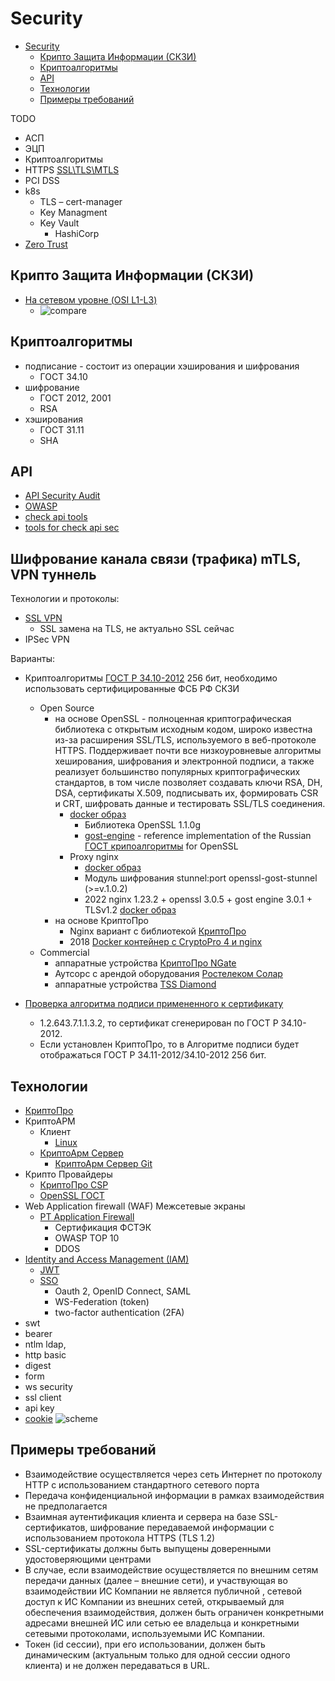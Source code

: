 # Security

- [Security](#security)
  - [Крипто Защита Информации (СКЗИ)](#крипто-защита-информации-скзи)
  - [Криптоалгоритмы](#криптоалгоритмы)
  - [API](#api)
  - [Технологии](#технологии)
  - [Примеры требований](#примеры-требований)

TODO

- АСП
- ЭЦП
- Криптоалгоритмы
- HTTPS [SSL\TLS\MTLS](../../technology/protocols.integration/tls.md)
- PCI DSS
- k8s
  - TLS – cert-manager
  - Key Managment
  - Key Vault
    - HashiCorp
- [Zero Trust](https://t.me/ru_arc/136)

## Крипто Защита Информации (СКЗИ)

- [На сетевом уровне (OSI L1-L3)](https://systempb.ru/company/our-articles/vysokie-skorosti-sovremennykh-tsod-kak-vozmozhnosti-stanovyatsya-ogranicheniyami-i-chto-s-etim-delat/)
  - ![compare](https://systempb.ru/upload/medialibrary/e4a/4.jpg)

## Криптоалгоритмы

- подписание - состоит из операции хэширования и шифрования
  - ГОСТ 34.10
- шифрование
  - ГОСТ 2012, 2001
  - RSA
- хэширования
  - ГОСТ 31.11
  - SHA

## API

- [API Security Audit](https://docs.42crunch.com/latest/content/concepts/api_contract_security_audit.htm)
- [OWASP](https://42crunch.com/owasp-api-security-top-10/)
- [check api tools](https://platform.42crunch.com/)
- [tools for check api sec](https://github.com/arainho/awesome-api-security)

## Шифрование канала связи (трафика) mTLS, VPN туннель 

Технологии и протоколы:
- [SSL VPN](https://www.pvsm.ru/vpn/32300)
  - SSL замена на TLS, не актуально SSL сейчас
- IPSec VPN

Варианты:

- Криптоалгоритмы [ГОСТ Р 34.10-2012](https://qsetup.ru/gost-vpn-chto-eto/) 256 бит, необходимо использовать сертифицированные ФСБ РФ СКЗИ 
  - Open Source
    - на основе OpenSSL - полноценная криптографическая библиотека с открытым исходным кодом, широко известна из-за расширения SSL/TLS, используемого в веб-протоколе HTTPS. Поддерживает почти все низкоуровневые алгоритмы хеширования, шифрования и электронной подписи, а также реализует большинство популярных криптографических стандартов, в том числе позволяет создавать ключи RSA, DH, DSA, сертификаты X.509, подписывать их, формировать CSR и CRT, шифровать данные и тестировать SSL/TLS соединения.
      - [docker образ](https://habr.com/ru/articles/353534/)      
        - Библиотека OpenSSL 1.1.0g 
        - [gost-engine](https://github.com/gost-engine/engine) - reference implementation of the Russian [ГОСТ крипоалгоритмы](https://github.com/gost-engine/engine/blob/master/README.prov.md) for OpenSSL
      - Proxy nginx 
        - [docker образ](https://habr.com/ru/articles/353534/)
        - Модуль шифрования stunnel:port openssl-gost-stunnel (>=v.1.0.2)    
        - 2022 nginx 1.23.2 + openssl 3.0.5 + gost engine 3.0.1 + TLSv1.2 [docker образ](https://github.com/vheathen/docker-nginx-openssl3-gost)
    - на основе КриптоПро
      - Nginx вариант с библиотекой [КриптоПро](https://habr.com/ru/articles/353534/#comment_10757142)
      - 2018 [Docker контейнер с CryptoPro 4 и nginx](https://github.com/navyzet/crypto-proxy)
  - Commercial
    - аппаратные устройства [КриптоПро NGate](https://www.cryptopro.ru/products/ngate)
    - Аутсорс с арендой оборудования [Ростелеком Солар](https://rt-solar.ru/services/vpn/)
    - аппаратные устройства [TSS Diamond](https://qsetup.ru/gost-vpn-chto-eto/)

- [Проверка алгоритма подписи примененного к сертификату](https://sysos.ru/?p=589)
  - 1.2.643.7.1.1.3.2, то сертификат сгенерирован по ГОСТ Р 34.10-2012. 
  - Если установлен КриптоПро, то в Алгоритме подписи будет отображаться ГОСТ Р 34.11-2012/34.10-2012 256 бит.

## Технологии

- [КриптоПро](https://www.cryptopro.ru/products/csp/compare#supported_algorithms)
- КриптоАРМ
  - Клиент
    - [Linux](https://cryptoarm.ru/documentation/kak-ustanovit-kriptoarm-gost-na-platformu-Linux)
  - [КриптоАрм Сервер](https://cryptoarm.ru/news/kriptoarm-server/)
    - [КриптоАрм Сервер Git](https://github.com/CryptoARM/CryptoARMGOST-Web)
- Крипто Провайдеры
  - [КриптоПро CSP](https://www.cryptopro.ru/products/csp/compare)
  - [OpenSSL ГОСТ](https://redos.red-soft.ru/base/manual/safe-redos/gost-in-openssl/)
- Web Application firewall (WAF) Межсетевые экраны
  - [PT Application Firewall](https://www.tadviser.ru/index.php/%D0%9F%D1%80%D0%BE%D0%B4%D1%83%D0%BA%D1%82:PT_Application_Firewall)
    - Сертификация ФСТЭК
    - OWASP TOP 10
    - DDOS
- [Identity and Access Management (IAM)](../system.class/iam.md)
  - [JWT](../../technology/jwt.md)
  - [SSO](../sso.md)
    - Oauth 2, OpenID Connect, SAML
    - WS-Federation (token)
    - two-factor authentication (2FA)
- swt
- bearer
- ntlm ldap,
- http basic
- digest
- form
- ws security
- ssl client
- api key
- [cookie](https://blog.bytebytego.com/i/86976622/token-cookie-session)
![scheme](https://blog.bytebytego.com/p/ep34-session-cookie-jwt-token-sso)

## Примеры требований

- Взаимодействие осуществляется через сеть Интернет по протоколу HTTP с использованием стандартного сетевого порта
- Передача конфиденциальной информации в рамках взаимодействия не предполагается
- Взаимная аутентификация клиента и сервера на базе SSL-сертификатов, шифрование передаваемой информации с использованием протокола HTTPS (TLS 1.2)
- SSL-сертификаты должны быть выпущены доверенными удостоверяющими центрами
- В случае, если взаимодействие осуществляется по внешним сетям передачи данных (далее – внешние сети), и участвующая во взаимодействии ИС Компании не является публичной , сетевой доступ к ИС Компании из внешних сетей, открываемый для обеспечения взаимодействия, должен быть ограничен конкретными адресами внешней ИС или сетью ее владельца  и конкретными сетевыми протоколами, используемыми ИС Компании.
- Токен (id сессии), при его использовании, должен быть динамическим (актуальным только для одной сессии одного клиента) и не должен передаваться в URL.
